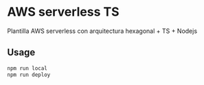 # AWS serverless TS
Plantilla AWS serverless con arquitectura hexagonal + TS + Nodejs

## Usage
```bash
npm run local
npm run deploy
```
